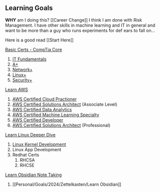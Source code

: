 ## Learning Goals

**WHY** am I doing this? [[Career Change]]
I think I am done with Risk Management. I have other skills in machine learning and IT in general and want to be more than a guy who runs experiments for def ears to fall on...

Here is a good read [[Start Here]]

<u>Basic Certs - CompTia Core</u>
1) [IT Fundamentals](https://www.comptia.org/certifications/it-fundamentals#overview)
2) [A+](https://www.comptia.org/certifications/a)
3) [Network+](https://www.comptia.org/certifications/network)
4) [Linux+](https://training.linuxfoundation.org/training/introduction-to-linux/)
5) [Security+](https://www.comptia.org/certifications/security)
	
<u>Learn AWS</u>
1) [AWS Certified Cloud Practioner](https://aws.amazon.com/certification/certified-cloud-practitioner/?ch=sec&sec=rmg&d=1)
2) [AWS Certified Solutions Architect](https://aws.amazon.com/certification/certified-solutions-architect-associate/?ch=sec&sec=rmg&d=1) (Associate Level)
3) [AWS Certified Data Analytics](https://aws.amazon.com/certification/certified-data-analytics-specialty/?ch=sec&sec=rmg&d=1)
4) [AWS Certified Machine Learning Specialty](https://aws.amazon.com/certification/certified-machine-learning-specialty/?ch=sec&sec=rmg&d=1)
5) [AWS Certified Developer](https://aws.amazon.com/certification/certified-developer-associate/?ch=sec&sec=rmg&d=1)  
6) [AWS Certified Solutions Architect](https://aws.amazon.com/certification/certified-solutions-architect-professional/?ch=sec&sec=rmg&d=1) (Professional)

<u>Learn Linux Deeper Dive</u>
1) [Linux Kernel Development](https://training.linuxfoundation.org/training/a-beginners-guide-to-linux-kernel-development-lfd103/)
2) Linux App Development
3)  Redhat Certs 
	1) RHCSA
	2) RHCSE

<u>Learn Obsidian Note Taking</u>
1) [[Personal/Goals/2024/Zettelkasten/Learn Obsidian]]




